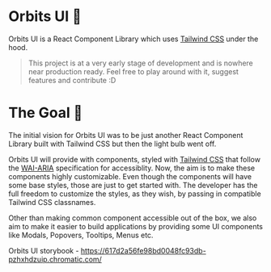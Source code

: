 # Orbits UI 🚀

Orbits UI is a React Component Library which uses [Tailwind CSS](https://tailwindcss.com/) under the hood.

> This project is at a very early stage of development and is nowhere near production ready. Feel free to play around with it, suggest features and contribute :D

# The Goal 🎯

The initial vision for Orbits UI was to be just another React Component Library built with Tailwind CSS but then the light bulb went off.

Orbits UI will provide with components, styled with [Tailwind CSS](https://tailwindcss.com/) that follow the [WAI-ARIA](https://www.w3.org/WAI/standards-guidelines/aria/) specification for accessiblity. Now, the aim is to make these components highly customizable. Even though the components will have some base styles, those are just to get started with. The developer has the full freedom to customize the styles, as they wish, by passing in compatible Tailwind CSS classnames.

Other than making common component accessible out of the box, we also aim to make it easier to build applications by providing some UI components like Modals, Popovers, Tooltips, Menus etc.

Orbits UI storybook - https://617d2a56fe98bd0048fc93db-pzhxhdzuip.chromatic.com/
